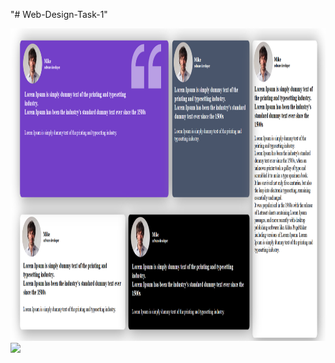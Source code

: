 "# Web-Design-Task-1" 


<img src="https://github.com/WejdanCS/Web-Design-Task-1/blob/main/Capture.PNG" with=500px height=500px/>
</br>
<img src="https://github.com/WejdanCS/Web-Design-Task-1/blob/main/cards2.gif" with=500px height=500px/>
